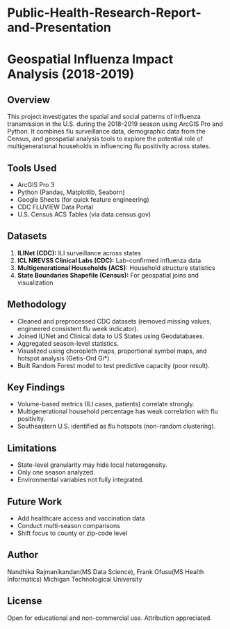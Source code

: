 # Public-Health-Research-Report-and-Presentation

# Geospatial Influenza Impact Analysis (2018-2019)

## Overview
This project investigates the spatial and social patterns of influenza transmission in the U.S. during the 2018-2019 season using ArcGIS Pro and Python. It combines flu surveillance data, demographic data from the Census, and geospatial analysis tools to explore the potential role of multigenerational households in influencing flu positivity across states.

## Tools Used
- ArcGIS Pro 3
- Python (Pandas, Matplotlib, Seaborn)
- Google Sheets (for quick feature engineering)
- CDC FLUVIEW Data Portal
- U.S. Census ACS Tables (via data.census.gov)

## Datasets
1. **ILINet (CDC):** ILI surveillance across states
2. **ICL NREVSS Clinical Labs (CDC):** Lab-confirmed influenza data
3. **Multigenerational Households (ACS):** Household structure statistics
4. **State Boundaries Shapefile (Census):** For geospatial joins and visualization

## Methodology
- Cleaned and preprocessed CDC datasets (removed missing values, engineered consistent flu week indicator).
- Joined ILINet and Clinical data to US States using Geodatabases.
- Aggregated season-level statistics.
- Visualized using choropleth maps, proportional symbol maps, and hotspot analysis (Getis-Ord Gi*).
- Built Random Forest model to test predictive capacity (poor result).

## Key Findings
- Volume-based metrics (ILI cases, patients) correlate strongly.
- Multigenerational household percentage has weak correlation with flu positivity.
- Southeastern U.S. identified as flu hotspots (non-random clustering).

## Limitations
- State-level granularity may hide local heterogeneity.
- Only one season analyzed.
- Environmental variables not fully integrated.

## Future Work
- Add healthcare access and vaccination data
- Conduct multi-season comparisons
- Shift focus to county or zip-code level

## Author
Nandhika Rajmanikandan(MS Data Science), Frank Ofusu(MS Health Informatics) Michigan Technological University

## License
Open for educational and non-commercial use. Attribution appreciated.
